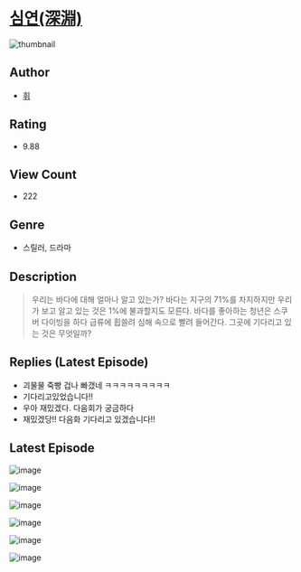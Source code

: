 # [심연(深淵)](https://comic.naver.com/bestChallenge/list?titleId=810082)
![thumbnail](https://image-comic.pstatic.net/user_contents_data/challenge_comic/2023/05/23/212396/upload_3918522424172426550_480x623.jpeg)

## Author
- [휘](https://comic.naver.com/artistTitle?id=212396)

## Rating
- 9.88

## View Count
- 222

## Genre
- 스릴러, 드라마

## Description
> 우리는 바다에 대해 얼마나 알고 있는가? 바다는 지구의 71%를 차지하지만 우리가 보고 알고 있는 것은 1%에 불과할지도 모른다. 바다를 좋아하는 청년은 스쿠버 다이빙을 하다 급류에 휩쓸려 심해 속으로 빨려 들어간다. 그곳에 기다리고 있는 것은 무엇일까?

## Replies (Latest Episode)
- 괴물물 죽빵 겁나 빠갰네 ㅋㅋㅋㅋㅋㅋㅋㅋㅋ
- 기다리고있었습니다!!
- 우아 재밌겠다. 다음회가 궁금하다
- 재밌겠당!! 다음화 기다리고 있겠습니다!!

## Latest Episode
![image](https://image-comic.pstatic.net/user_contents_data/challenge_comic/2023/05/23/212396/upload_3487528164047532338.jpeg)

![image](https://image-comic.pstatic.net/user_contents_data/challenge_comic/2023/05/23/212396/upload_7292514415417833272.jpeg)

![image](https://image-comic.pstatic.net/user_contents_data/challenge_comic/2023/05/23/212396/upload_7220173113000092217.jpeg)

![image](https://image-comic.pstatic.net/user_contents_data/challenge_comic/2023/05/23/212396/upload_3761967370200036912.jpeg)

![image](https://image-comic.pstatic.net/user_contents_data/challenge_comic/2023/05/23/212396/upload_3546415808615953206.jpeg)

![image](https://image-comic.pstatic.net/user_contents_data/challenge_comic/2023/05/23/212396/upload_3760565287518613817.jpeg)
